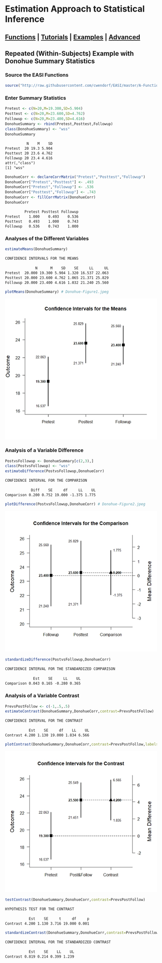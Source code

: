 # Estimation Approach to Statistical Inference

[**Functions**](../../A-Functions) | 
[**Tutorials**](../../B-Tutorials) | 
[**Examples**](../../C-Examples) | 
[**Advanced**](../../D-Advanced)
---

## Repeated (Within-Subjects) Example with Donohue Summary Statistics

### Source the EASI Functions

```r
source("http://raw.githubusercontent.com/cwendorf/EASI/master/A-Functions/ALL-EASI-FUNCTIONS.R")
```

### Enter Summary Statistics

```r
Pretest <- c(N=20,M=19.300,SD=5.904)
Posttest <- c(N=20,M=23.600,SD=4.762)
Followup <- c(N=20,M=23.400,SD=4.616)
DonohueSummary <- rbind(Pretest,Posttest,Followup)
class(DonohueSummary) <- "wss"
DonohueSummary
```
```
          N    M    SD
Pretest  20 19.3 5.904
Posttest 20 23.6 4.762
Followup 20 23.4 4.616
attr(,"class")
[1] "wss"
```
```r
DonohueCorr <- declareCorrMatrix("Pretest","Posttest","Followup")
DonohueCorr["Pretest","Posttest"] <- .493
DonohueCorr["Pretest","Followup"] <- .536
DonohueCorr["Posttest","Followup"] <- .743
DonohueCorr <- fillCorrMatrix(DonohueCorr)
DonohueCorr
```
```
         Pretest Posttest Followup
Pretest    1.000    0.493    0.536
Posttest   0.493    1.000    0.743
Followup   0.536    0.743    1.000
```

### Analyses of the Different Variables

```r
estimateMeans(DonohueSummary)
```
```
CONFIDENCE INTERVALS FOR THE MEANS

              N      M    SD    SE     LL     UL
Pretest  20.000 19.300 5.904 1.320 16.537 22.063
Posttest 20.000 23.600 4.762 1.065 21.371 25.829
Followup 20.000 23.400 4.616 1.032 21.240 25.560
```
```r
plotMeans(DonohueSummary) # Donohue-Figure1.jpeg
```
<kbd><img src="Donohue-Figure1.jpeg"></kbd>
 
### Analysis of a Variable Difference

```r
PostvsFollowup <- DonohueSummary[c(2,3),]
class(PostvsFollowup) <- "wss"
estimateDifference(PostvsFollowup,DonohueCorr)
```
```
CONFIDENCE INTERVAL FOR THE COMPARISON

            Diff    SE     df     LL    UL
Comparison 0.200 0.752 19.000 -1.375 1.775
```
```r
plotDifference(PostvsFollowup,DonohueCorr) # Donohue-Figure2.jpeg
```
<kbd><img src="Donohue-Figure2.jpeg"></kbd>
```r
standardizeDifference(PostvsFollowup,DonohueCorr)
```
```
CONFIDENCE INTERVAL FOR THE STANDARDIZED COMPARISON

             Est    SE     LL    UL
Comparison 0.043 0.165 -0.280 0.365
```

### Analysis of a Variable Contrast

```r
PrevsPostFollow <- c(-1,.5,.5)
estimateContrast(DonohueSummary,DonohueCorr,contrast=PrevsPostFollow)
```
```
CONFIDENCE INTERVAL FOR THE CONTRAST

           Est    SE     df    LL    UL
Contrast 4.200 1.130 19.000 1.834 6.566
```
```r
plotContrast(DonohueSummary,DonohueCorr,contrast=PrevsPostFollow,labels=c("Pretest","Post&Follow")) # Donohue-Figure3.jpeg
```
<kbd><img src="Donohue-Figure3.jpeg"></kbd>
```r
testContrast(DonohueSummary,DonohueCorr,contrast=PrevsPostFollow)
```
```
HYPOTHESIS TEST FOR THE CONTRAST

           Est    SE     t     df     p
Contrast 4.200 1.130 3.716 19.000 0.001
```
```r
standardizeContrast(DonohueSummary,DonohueCorr,contrast=PrevsPostFollow)
```
```
CONFIDENCE INTERVAL FOR THE STANDARDIZED CONTRAST

           Est    SE    LL    UL
Contrast 0.819 0.214 0.399 1.239
```